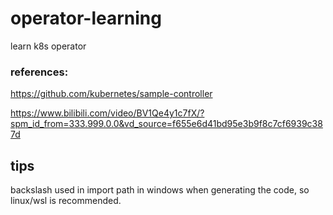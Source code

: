 # operator-learning
learn k8s operator

### references:
https://github.com/kubernetes/sample-controller

https://www.bilibili.com/video/BV1Qe4y1c7fX/?spm_id_from=333.999.0.0&vd_source=f655e6d41bd95e3b9f8c7cf6939c387d


## tips
backslash used in import path in windows when generating the code, so linux/wsl is recommended.